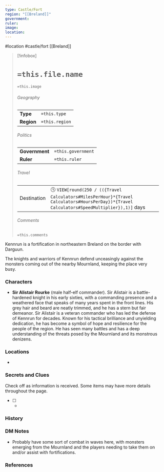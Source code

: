 ```yaml
---
type: Castle/Fort
region: "[[Breland]]"
government: 
ruler: 
image: 
location:
---
```


 #location #castle/fort [[Breland]]

> [!infobox]
> # `=this.file.name`
> `=this.image`
> ###### Geography
> |  |  |
> | ---- | ---- |
> | **Type** | `=this.type` |
> | **Region** | `=this.region` |
> ###### Politics
> |  |  |
> | ---- | ---- |
> | **Government** | `=this.government` |
> | **Ruler** | `=this.ruler` |
> ###### Travel
> |  |  |
> | ---- | ---- |
> | Destination | 🕓 `VIEW[round(250 / (({Travel Calculators#MilesPerHour}*{Travel Calculators#HoursPerDay})*{Travel Calculators#SpeedMultiplier}),1)]` days |
> ###### Comments
> `=this.comments`

Kennrun is a fortification in northeastern Breland on the border with Darguun.

The knights and warriors of Kennrun defend unceasingly against the monsters coming out of the nearby Mournland, keeping the place very busy.

### Characters

* **Sir Alistair Rourke** (male half-elf commander). Sir Alistair is a battle-hardened knight in his early sixties, with a commanding presence and a weathered face that speaks of many years spent in the front lines. His grey hair and beard are neatly trimmed, and he has a stern but fair demeanor. Sir Alistair is a veteran commander who has led the defense of Kennrun for decades. Known for his tactical brilliance and unyielding dedication, he has become a symbol of hope and resilience for the people of the region. He has seen many battles and has a deep understanding of the threats posed by the Mournland and its monstrous denizens.

### Locations

* 

### Secrets and Clues
Check off as information is received. Some items may have more details throughout the page.

 - [ ] -

### History



### DM Notes

- Probably have some sort of combat in waves here, with monsters emerging from the Mournland and the players needing to take them on and/or assist with fortifications.

### References
